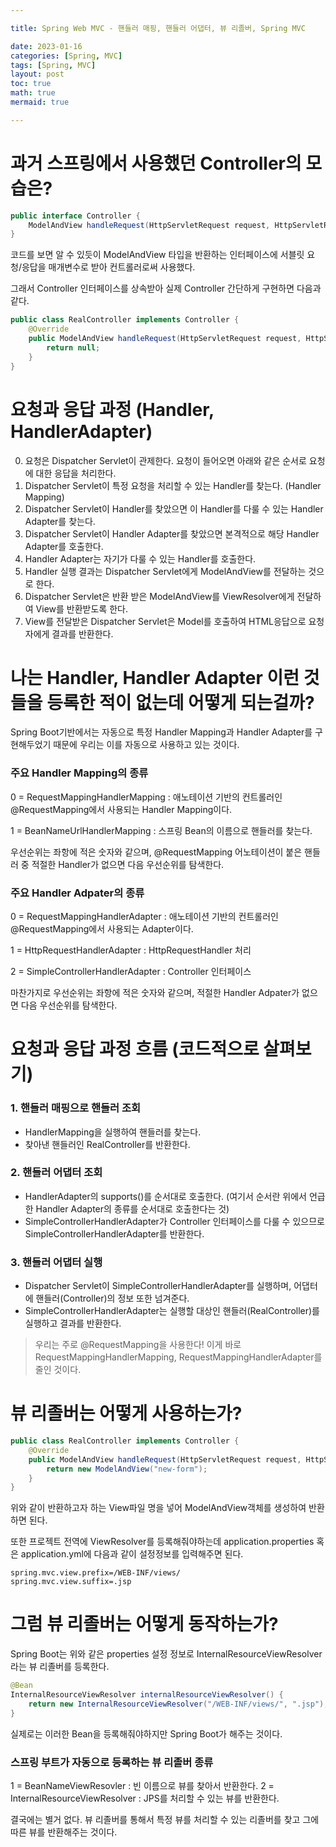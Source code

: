 ```yaml
---

title: Spring Web MVC - 핸들러 매핑, 핸들러 어댑터, 뷰 리졸버, Spring MVC

date: 2023-01-16
categories: [Spring, MVC]
tags: [Spring, MVC]
layout: post
toc: true
math: true
mermaid: true

---
```


# 과거 스프링에서 사용했던 Controller의 모습은?

```java
public interface Controller {
    ModelAndView handleRequest(HttpServletRequest request, HttpServletResponse response) throws Exception;
}
```

코드를 보면 알 수 있듯이 ModelAndView 타입을 반환하는 인터페이스에 서블릿 요청/응답을 매개변수로 받아 컨트롤러로써 사용했다.

그래서 Controller 인터페이스를 상속받아 실제 Controller 간단하게 구현하면 다음과 같다.

```java
public class RealController implements Controller {
    @Override
    public ModelAndView handleRequest(HttpServletRequest request, HttpServletResponse response) throws Exception {
        return null;
    }
}
```

# 요청과 응답 과정 (Handler, HandlerAdapter)

0. 요청은 Dispatcher Servlet이 관제한다. 요청이 들어오면 아래와 같은 순서로 요청에 대한 응답을 처리한다.
1. Dispatcher Servlet이 특정 요청을 처리할 수 있는 Handler를 찾는다. (Handler Mapping)
2. Dispatcher Servlet이 Handler를 찾았으면 이 Handler를 다룰 수 있는 Handler Adapter를 찾는다.
3. Dispatcher Servlet이 Handler Adapter를 찾았으면 본격적으로 해당 Handler Adapter를 호출한다.
4. Handler Adapter는 자기가 다룰 수 있는 Handler를 호출한다.
5. Handler 실행 결과는 Dispatcher Servlet에게 ModelAndView를 전달하는 것으로 한다.
6. Dispatcher Servlet은 반환 받은 ModelAndView를 ViewResolver에게 전달하여 View를 반환받도록 한다.
7. View를 전달받은 Dispatcher Servlet은 Model를 호출하여 HTML응답으로 요청자에게 결과를 반환한다.

# 나는 Handler, Handler Adapter 이런 것들을 등록한 적이 없는데 어떻게 되는걸까?

Spring Boot기반에서는 자동으로 특정 Handler Mapping과 Handler Adapter를 구현해두었기 때문에 우리는 이를 자동으로 사용하고 있는 것이다.

### 주요 Handler Mapping의 종류

0 = RequestMappingHandlerMapping : 애노테이션 기반의 컨트롤러인 @RequestMapping에서 사용되는 Handler Mapping이다.

1 = BeanNameUrlHandlerMapping : 스프링 Bean의 이름으로 핸들러를 찾는다.

우선순위는 좌항에 적은 숫자와 같으며, @RequestMapping 어노테이션이 붙은 핸들러 중 적절한 Handler가 없으면 다음 우선순위를 탐색한다.

### 주요 Handler Adpater의 종류

0 = RequestMappingHandlerAdapter : 애노테이션 기반의 컨트롤러인 @RequestMapping에서 사용되는 Adapter이다.

1 = HttpRequestHandlerAdapter : HttpRequestHandler 처리

2 = SimpleControllerHandlerAdapter : Controller 인터페이스

마찬가지로 우선순위는 좌항에 적은 숫자와 같으며, 적절한 Handler Adpater가 없으면 다음 우선순위를 탐색한다.

# 요청과 응답 과정 흐름 (코드적으로 살펴보기)

### 1. 핸들러 매핑으로 핸들러 조회

- HandlerMapping을 실행하여 핸들러를 찾는다.
- 찾아낸 핸들러인 RealController를 반환한다.

### 2. 핸들러 어댑터 조회

- HandlerAdapter의 supports()를 순서대로 호출한다. (여기서 순서란 위에서 언급한 Handler Adapter의 종류를 순서대로 호출한다는 것)
- SimpleControllerHandlerAdapter가 Controller 인터페이스를 다룰 수 있으므로 SimpleControllerHandlerAdapter를 반환한다.

### 3. 핸들러 어댑터 실행

- Dispatcher Servlet이 SimpleControllerHandlerAdapter를 실행하며, 어댑터에 핸들러(Controller)의 정보 또한 넘겨준다.
- SimpleControllerHandlerAdapter는 실행할 대상인 핸들러(RealController)를 실행하고 결과를 반환한다.

> 우리는 주로 @RequestMapping을 사용한다! 이게 바로 RequestMappingHandlerMapping, RequestMappingHandlerAdapter를 줄인 것이다.

# 뷰 리졸버는 어떻게 사용하는가?

```java
public class RealController implements Controller {
    @Override
    public ModelAndView handleRequest(HttpServletRequest request, HttpServletResponse response) throws Exception {
        return new ModelAndView("new-form");
    }
}
```
위와 같이 반환하고자 하는 View파일 명을 넣어 ModelAndView객체를 생성하여 반환하면 된다.

또한 프로젝트 전역에 ViewResolver를 등록해줘야하는데 application.properties 혹은 application.yml에 다음과 같이 설정정보를 입력해주면 된다.

```properties
spring.mvc.view.prefix=/WEB-INF/views/
spring.mvc.view.suffix=.jsp
```

# 그럼 뷰 리졸버는 어떻게 동작하는가?

Spring Boot는 위와 같은 properties 설정 정보로 InternalResourceViewResolver 라는 뷰 리졸버를 등록한다.

```java
@Bean
InternalResourceViewResolver internalResourceViewResolver() {
    return new InternalResourceViewResolver("/WEB-INF/views/", ".jsp");
}
```
실제로는 이러한 Bean을 등록해줘야하지만 Spring Boot가 해주는 것이다.

### 스프링 부트가 자동으로 등록하는 뷰 리졸버 종류

1 = BeanNameViewResovler : 빈 이름으로 뷰를 찾아서 반환한다.
2 = InternalResourceViewResolver : JPS를 처리할 수 있는 뷰를 반환한다.

결국에는 별거 없다. 뷰 리졸버를 통해서 특정 뷰를 처리할 수 있는 리졸버를 찾고 그에 따른 뷰를 반환해주는 것이다.

